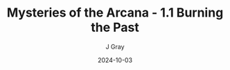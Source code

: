 ---
title: 'Mysteries of the Arcana - 1.1 Burning the Past'
alt: 'Mysteries of the Arcana'
date: '2024-10-03'
author: 'J Gray'
artist: 'Keira'
---